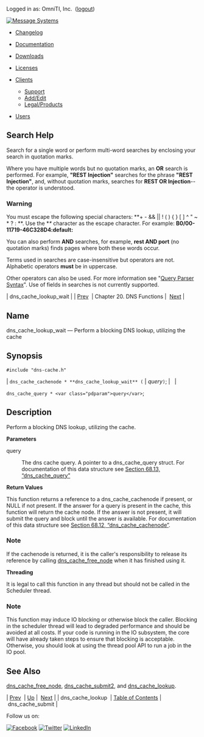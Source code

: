 Logged in as: OmniTI, Inc.  ([logout](https://support.messagesystems.com/logout.php))

[![Message Systems](https://support.messagesystems.com/images/ms-white205.png)](https://support.messagesystems.com/start.php) 

*   [Changelog](https://support.messagesystems.com/start.php?show=changelog)
*   [Documentation](https://support.messagesystems.com/docs/)
*   [Downloads](https://support.messagesystems.com/start.php)

*   [Licenses](https://support.messagesystems.com/license_summary.php)
*   <a href="">Clients</a>
    *   [Support](https://support.messagesystems.com/cs.php)
    *   [Add/Edit](https://support.messagesystems.com/edit_client.php)
    *   [Legal/Products](https://support.messagesystems.com/edit_products.php)
*   [Users](https://support.messagesystems.com/edit_customer.php)

## Search Help

Search for a single word or perform multi-word searches by enclosing your search in quotation marks.

Where you have multiple words but no quotation marks, an **OR** search is performed. For example, **"REST Injection"** searches for the phrase **"REST Injection"**, and, without quotation marks, searches for **REST OR Injection**--the operator is understood.

### Warning

You must escape the following special characters: **+ - && || ! ( ) { } [ ] ^ " ~ * ? : \**. Use the **\** character as the escape character. For example: **B0/00-11719-46C328D4\:default\:**

You can also perform **AND** searches, for example, **rest AND port** (no quotation marks) finds pages where both these words occur.

Terms used in searches are case-insensitive but operators are not. Alphabetic operators **must** be in uppercase.

Other operators can also be used. For more information see "[Query Parser Syntax](https://lucene.apache.org/core/old_versioned_docs/versions/3_0_0/queryparsersyntax.html)". Use of fields in searches is not currently supported.

| dns_cache_lookup_wait |
| [Prev](apis.dns_cache_lookup.php)  | Chapter 20. DNS Functions |  [Next](apis.dns_cache_submit.php) |

<a name="apis.dns_cache_lookup_wait"></a>
## Name

dns_cache_lookup_wait — Perform a blocking DNS lookup, utilizing the cache

## Synopsis

`#include "dns-cache.h"`

| `dns_cache_cachenode * **dns_cache_lookup_wait** (` | <var class="pdparam">query</var>`)`; |   |

`dns_cache_query * <var class="pdparam">query</var>`;<a name="idp23031200"></a>
## Description

Perform a blocking DNS lookup, utilizing the cache.

**Parameters**

<dl class="variablelist">

<dt>query</dt>

<dd>

The dns cache query. A pointer to a dns_cache_query struct. For documentation of this data structure see [Section 68.13, “dns_cache_query”](structs.dns_cache_query.php "68.13. dns_cache_query")

</dd>

</dl>

**Return Values**

This function returns a reference to a dns_cache_cachenode if present, or NULL if not present. If the answer for a query is present in the cache, this function will return the cache node. If the answer is not present, it will submit the query and block until the answer is available. For documentation of this data structure see [Section 68.12, “dns_cache_cachenode”](structs.dns_cache_cachenode.php "68.12. dns_cache_cachenode").

### Note

If the cachenode is returned, it is the caller's responsibility to release its reference by calling [dns_cache_free_node](apis.dns_cache_free_node.php "dns_cache_free_node") when it has finished using it.

**Threading**

It is legal to call this function in any thread but should not be called in the Scheduler thread.

### Note

This function may induce IO blocking or otherwise block the caller. Blocking in the scheduler thread will lead to degraded performance and should be avoided at all costs. If your code is running in the IO subsystem, the core will have already taken steps to ensure that blocking is acceptable. Otherwise, you should look at using the thread pool API to run a job in the IO pool.

<a name="idp23042128"></a>
## See Also

[dns_cache_free_node](apis.dns_cache_free_node.php "dns_cache_free_node"), [dns_cache_submit2](apis.dns_cache_submit2.php "dns_cache_submit2"), and [dns_cache_lookup](apis.dns_cache_lookup.php "dns_cache_lookup").

| [Prev](apis.dns_cache_lookup.php)  | [Up](dns.php) |  [Next](apis.dns_cache_submit.php) |
| dns_cache_lookup  | [Table of Contents](index.php) |  dns_cache_submit |

Follow us on:

[![Facebook](https://support.messagesystems.com/images/icon-facebook.png)](http://www.facebook.com/messagesystems) [![Twitter](https://support.messagesystems.com/images/icon-twitter.png)](http://twitter.com/#!/MessageSystems) [![LinkedIn](https://support.messagesystems.com/images/icon-linkedin.png)](http://www.linkedin.com/company/message-systems)